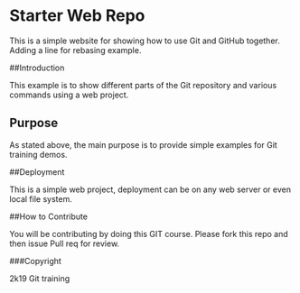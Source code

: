 # Starter Web Repo

This is a simple website for showing
how to use Git and GitHub together. Adding a line for rebasing example.

##Introduction

This example is to  show different parts of the Git repository and
various commands using a web project.

## Purpose

As stated above, the main purpose is to
provide simple examples for Git training 
demos.

##Deployment

This is a simple web project, deployment
can be on any web server or even local
file system.

##How to Contribute

You will be contributing by doing this GIT course.
Please fork this repo and then issue Pull req for review.

###Copyright

2k19 Git training
